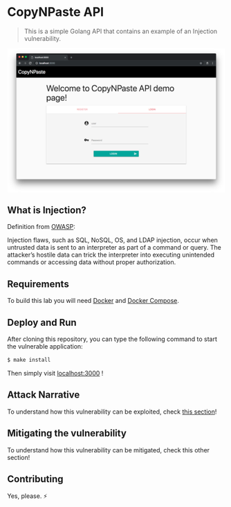 # CopyNPaste API
> This is a simple Golang API that contains an example of an Injection vulnerability.

<img src="images/CopyNPaste.png" align="center"/>

## What is Injection?

Definition from [OWASP](https://www.owasp.org/images/7/72/OWASP_Top_10-2017_%28en%29.pdf.pdf):

Injection flaws, such as SQL, NoSQL, OS, and LDAP injection, occur when untrusted data is sent to an interpreter as part of a command or query. The attacker’s hostile data can trick the interpreter into executing unintended commands or accessing data without proper authorization.

## Requirements

To build this lab you will need [Docker][Docker Install] and [Docker Compose][Docker Compose Install].

## Deploy and Run

After cloning this repository, you can type the following command to start the vulnerable application:

```sh
$ make install
```

Then simply visit [localhost:3000][App] !

## Attack Narrative

To understand how this vulnerability can be exploited, check [this section](docs/ATTACK.md)!

## Mitigating the vulnerability

To understand how this vulnerability can be mitigated, check this other section!

## Contributing

Yes, please. :zap:

[Docker Install]:  https://docs.docker.com/install/
[Docker Compose Install]: https://docs.docker.com/compose/install/
[App]: http://127.0.0.1:3000
